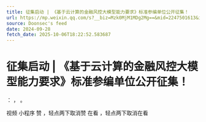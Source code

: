 ```yaml
---
title: 征集启动 | 《基于云计算的金融风控大模型能力要求》标准参编单位公开征集！
url: https://mp.weixin.qq.com/s?__biz=Mzk0MjM1MDg2Mg==&mid=2247501613&idx=1&sn=d03b9708016648a30a75787034bfc9d0
source: Doonsec's feed
date: 2024-09-28
fetch_date: 2025-10-06T18:22:52.583687
---
```


# 征集启动 | 《基于云计算的金融风控大模型能力要求》标准参编单位公开征集！

：
，
。

视频
小程序
赞
，轻点两下取消赞
在看
，轻点两下取消在看